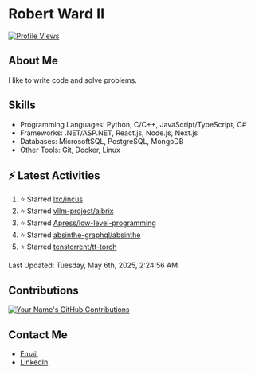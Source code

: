 
# Robert Ward II

[![Profile Views](https://komarev.com/ghpvc/?username=Robert-W-Ward)](https://github.com/Robert-W-Ward)

## About Me
I like to write code and solve problems.

## Skills
- Programming Languages: Python, C/C++, JavaScript/TypeScript, C#
- Frameworks: .NET/ASP.NET, React.js, Node.js, Next.js
- Databases: MicrosoftSQL, PostgreSQL, MongoDB
- Other Tools: Git, Docker, Linux

## :zap: Latest Activities
<!--RECENT_ACTIVITY:start-->
1. ⭐ Starred [lxc/incus](https://github.com/lxc/incus)
2. ⭐ Starred [vllm-project/aibrix](https://github.com/vllm-project/aibrix)
3. ⭐ Starred [Apress/low-level-programming](https://github.com/Apress/low-level-programming)
4. ⭐ Starred [absinthe-graphql/absinthe](https://github.com/absinthe-graphql/absinthe)
5. ⭐ Starred [tenstorrent/tt-torch](https://github.com/tenstorrent/tt-torch)
<!--RECENT_ACTIVITY:end-->

<!--RECENT_ACTIVITY:last_update-->
Last Updated: Tuesday, May 6th, 2025, 2:24:56 AM
<!--RECENT_ACTIVITY:last_update_end-->

<!--END_SECTIN:activity-->
## Contributions
[![Your Name's GitHub Contributions](https://github-readme-streak-stats.herokuapp.com/?user=Robert-W-Ward&theme=radical)](https://github.com/your-username)

## Contact Me
- [Email](mailto:robertwesleyward2019@gmail.com)
- [LinkedIn](https://linkedin.com/in/https://www.linkedin.com/in/robert-ward-ii/)
